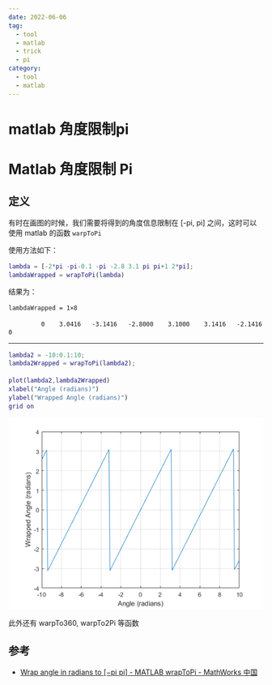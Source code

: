 ```yaml
---
date: 2022-06-06
tag:
  - tool
  - matlab
  - trick
  - pi
category:
  - tool
  - matlab
---
```


# matlab 角度限制pi

# Matlab 角度限制 Pi

## 定义

有时在画图的时候，我们需要将得到的角度信息限制在 [-pi, pi] 之间，这时可以使用 matlab 的函数 `warpToPi`

使用方法如下：

```matlab
lambda = [-2*pi -pi-0.1 -pi -2.8 3.1 pi pi+1 2*pi];
lambdaWrapped = wrapToPi(lambda)
```

结果为：

```
lambdaWrapped = 1×8

         0    3.0416   -3.1416   -2.8000    3.1000    3.1416   -2.1416         0

```

---

```matlab
lambda2 = -10:0.1:10;
lambda2Wrapped = wrapToPi(lambda2);

plot(lambda2,lambda2Wrapped)
xlabel("Angle (radians)")
ylabel("Wrapped Angle (radians)")
grid on
```

![Figure contains an axes object](./assets/WrapAnglesToPiRadiansExample_01.png)

此外还有 warpTo360, warpTo2Pi 等函数

## 参考

- [Wrap angle in radians to [−pi pi] - MATLAB wrapToPi - MathWorks 中国](https://ww2.mathworks.cn/help/map/ref/wraptopi.html)
